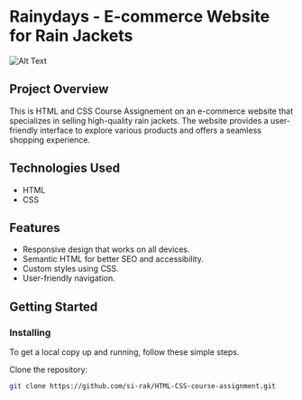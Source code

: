 # Rainydays - E-commerce Website for Rain Jackets

![Alt Text](kal-visuals-X8oLaedw-OI-unsplash.JPEG)






## Project Overview

This is HTML and CSS Course Assignement on an e-commerce website that specializes in selling high-quality rain jackets. The website provides a user-friendly interface to explore various products and offers a seamless shopping experience.

## Technologies Used

- HTML
- CSS

## Features

- Responsive design that works on all devices.
- Semantic HTML for better SEO and accessibility.
- Custom styles using CSS.
- User-friendly navigation.

## Getting Started

### Installing
To get a local copy up and running, follow these simple steps.

 Clone the repository:
   ```bash
   git clone https://github.com/si-rak/HTML-CSS-course-assignment.git
   ```
